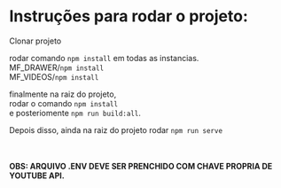 # Instruções para rodar o projeto:

Clonar projeto

rodar comando `npm install` em todas as instancias.<br/>
MF_DRAWER/`npm install`<br/>
MF_VIDEOS/`npm install`

finalmente na raiz do projeto, <br/> rodar o comando `npm install` <br/> e posteriomente `npm run build:all`.

Depois disso, ainda na raiz do projeto rodar `npm run serve`

<br/><br/>
<strong>OBS: ARQUIVO .ENV DEVE SER PRENCHIDO COM CHAVE PROPRIA DE YOUTUBE API.</strong>
